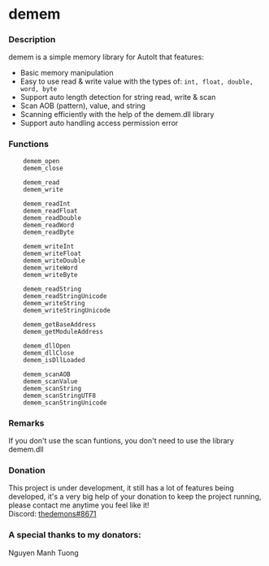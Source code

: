 # demem

### Description
demem is a simple memory library for AutoIt that features:
- Basic memory manipulation
- Easy to use read & write value with the types of: ```int, float, double, word, byte```
- Support auto length detection for string read, write & scan
- Scan AOB (pattern), value, and string
- Scanning efficiently with the help of the demem.dll library
- Support auto handling access permission error
### Functions
```autoit
	demem_open
	demem_close

	demem_read
	demem_write

	demem_readInt
	demem_readFloat
	demem_readDouble
	demem_readWord
	demem_readByte

	demem_writeInt
	demem_writeFloat
	demem_writeDouble
	demem_writeWord
	demem_writeByte

	demem_readString
	demem_readStringUnicode
	demem_writeString
	demem_writeStringUnicode
	
	demem_getBaseAddress
	demem_getModuleAddress

	demem_dllOpen
	demem_dllClose
	demem_isDllLoaded

	demem_scanAOB
	demem_scanValue
	demem_scanString
	demem_scanStringUTF8
	demem_scanStringUnicode
```
### Remarks
If you don't use the scan funtions, you don't need to use the library demem.dll

### Donation
This project is under development, it still has a lot of features being developed, it's a very big help of your donation to keep the project running, please contact me anytime you feel like it!<br/>
Discord: [thedemons#8671](https://discord.com/users/269920976236576769)

### A special thanks to my donators:
Nguyen Manh Tuong
